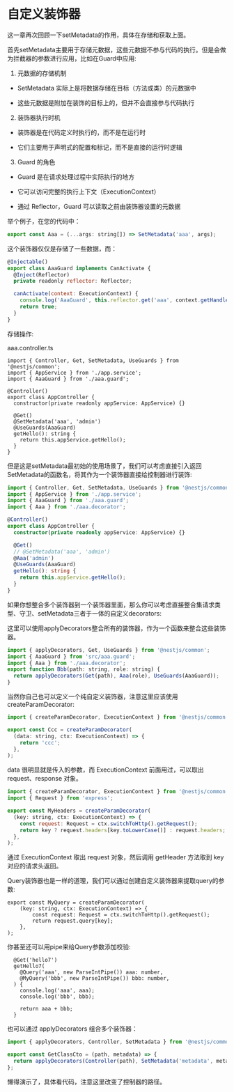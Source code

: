 # 自定义装饰器

这一章再次回顾一下setMetadata的作用，具体在存储和获取上面。

首先setMetadata主要用于存储元数据，这些元数据不参与代码的执行。但是会做为拦截器的参数进行应用，比如在Guard中应用:

1. 元数据的存储机制

- SetMetadata 实际上是将数据存储在目标（方法或类）的元数据中

- 这些元数据是附加在装饰的目标上的，但并不会直接参与代码执行

2. 装饰器执行时机

- 装饰器是在代码定义时执行的，而不是在运行时

- 它们主要用于声明式的配置和标记，而不是直接的运行时逻辑

3. Guard 的角色

- Guard 是在请求处理过程中实际执行的地方

- 它可以访问完整的执行上下文（ExecutionContext）

- 通过 Reflector，Guard 可以读取之前由装饰器设置的元数据

举个例子，在您的代码中：

```javascript
export const Aaa = (...args: string[]) => SetMetadata('aaa', args);
```

这个装饰器仅仅是存储了一些数据，而：

```javascript
@Injectable()
export class AaaGuard implements CanActivate {
  @Inject(Reflector)
  private readonly reflector: Reflector;

  canActivate(context: ExecutionContext) {
    console.log('AaaGuard', this.reflector.get('aaa', context.getHandler()));
    return true;
  }
}
```

存储操作:

aaa.controller.ts

```TS
import { Controller, Get, SetMetadata, UseGuards } from '@nestjs/common';
import { AppService } from './app.service';
import { AaaGuard } from './aaa.guard';

@Controller()
export class AppController {
  constructor(private readonly appService: AppService) {}

  @Get()
  @SetMetadata('aaa', 'admin')
  @UseGuards(AaaGuard)
  getHello(): string {
    return this.appService.getHello();
  }
}

```

但是这是setMetadata最初始的使用场景了，我们可以考虑直接引入返回SetMetadata的函数名，将其作为一个装饰器直接给控制器进行装饰:
```ts
import { Controller, Get, SetMetadata, UseGuards } from '@nestjs/common';
import { AppService } from './app.service';
import { AaaGuard } from './aaa.guard';
import { Aaa } from './aaa.decorator';

@Controller()
export class AppController {
  constructor(private readonly appService: AppService) {}

  @Get()
  // @SetMetadata('aaa', 'admin')
  @Aaa('admin')
  @UseGuards(AaaGuard)
  getHello(): string {
    return this.appService.getHello();
  }
}

```

如果你想整合多个装饰器到一个装饰器里面，那么你可以考虑直接整合集请求类型、守卫、setMetadata三者于一体的自定义decorators:

这里可以使用applyDecorators整合所有的装饰器，作为一个函数来整合这些装饰器。

```javascript
import { applyDecorators, Get, UseGuards } from '@nestjs/common';
import { AaaGuard } from 'src/aaa.guard';
import { Aaa } from './aaa.decorator';
export function Bbb(path: string, role: string) {
  return applyDecorators(Get(path), Aaa(role), UseGuards(AaaGuard));
}

```

当然你自己也可以定义一个纯自定义装饰器，注意这里应该使用createParamDecorator:

```javascript
import { createParamDecorator, ExecutionContext } from '@nestjs/common';

export const Ccc = createParamDecorator(
  (data: string, ctx: ExecutionContext) => {
    return 'ccc';
  },
);

```

data 很明显就是传入的参数，而 ExecutionContext 前面用过，可以取出 request、response 对象。

```javascript
import { createParamDecorator, ExecutionContext } from '@nestjs/common';
import { Request } from 'express';

export const MyHeaders = createParamDecorator(
  (key: string, ctx: ExecutionContext) => {
    const request: Request = ctx.switchToHttp().getRequest();
    return key ? request.headers[key.toLowerCase()] : request.headers;
  },
);

```

通过 ExecutionContext 取出 request 对象，然后调用 getHeader 方法取到 key 对应的请求头返回。



Query装饰器也是一样的道理，我们可以通过创建自定义装饰器来提取query的参数:

```JS
export const MyQuery = createParamDecorator(
    (key: string, ctx: ExecutionContext) => {
        const request: Request = ctx.switchToHttp().getRequest();
        return request.query[key];
    },
);

```



你甚至还可以用pipe来给Query参数添加校验:
```JS
  @Get('hello7')
  getHello7(
    @Query('aaa', new ParseIntPipe()) aaa: number,
    @MyQuery('bbb', new ParseIntPipe()) bbb: number,
  ) {
    console.log('aaa', aaa);
    console.log('bbb', bbb);

    return aaa + bbb;
  }
```



也可以通过 applyDecorators 组合多个装饰器：

```javascript
import { applyDecorators, Controller, SetMetadata } from '@nestjs/common';

export const GetClassCto = (path, metadata) => {
  return applyDecorators(Controller(path), SetMetadata('metadata', metadata));
};

```

懒得演示了，具体看代码，注意这里改变了控制器的路径。























